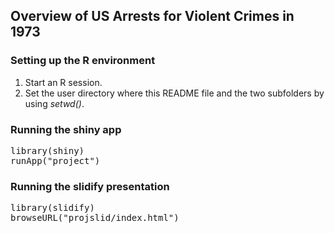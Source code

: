 ## Overview of US Arrests for Violent Crimes in 1973

### Setting up the R environment

1. Start an R session.
2. Set the user directory where this README file and the two subfolders by using _setwd()_.

### Running the shiny app

<pre>
library(shiny)
runApp("project")
</pre>

### Running the slidify presentation

<pre>
library(slidify)
browseURL("projslid/index.html")
</pre>
